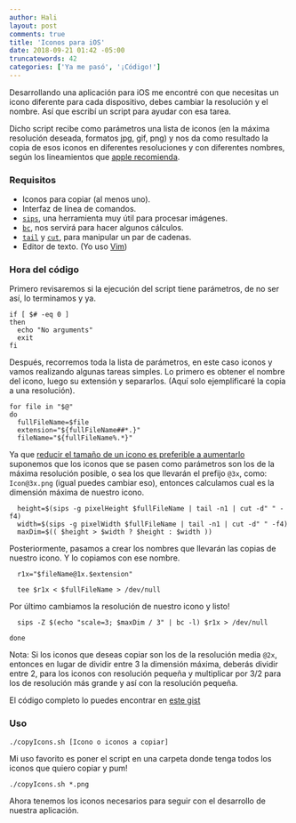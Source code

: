 ```yaml
---
author: Hali
layout: post
comments: true
title: 'Iconos para iOS'
date: 2018-09-21 01:42 -05:00
truncatewords: 42
categories: ['Ya me pasó', '¡Código!']
---
```


Desarrollando una aplicación para iOS me encontré con que necesitas un icono diferente para cada dispositivo, debes
cambiar la resolución y el nombre. Así que escribí un script para ayudar con esa tarea.

Dicho script recibe como parámetros una lista de iconos (en la máxima resolución deseada, formatos jpg, gif, png) y
nos da como resultado la copia de esos iconos en diferentes resoluciones y con diferentes nombres, según los
lineamientos que [apple recomienda](https://developer.apple.com/library/archive/qa/qa1686/_index.html).

### Requisitos
- Iconos para copiar (al menos uno).
- Interfaz de línea de comandos.
- [`sips`](https://ss64.com/osx/sips.html), una herramienta muy útil para procesar imágenes.
- [`bc`](https://www.gnu.org/software/bc/manual/html_mono/bc.html), nos servirá para hacer algunos cálculos.
- [`tail`](http://man7.org/linux/man-pages/man1/tail.1.html) y [`cut`](https://linux.die.net/man/1/cut), para
  manipular un par de cadenas.
- Editor de texto. (Yo uso [Vim](https://www.vim.org))

### Hora del código
Primero revisaremos si la ejecución del script tiene parámetros, de no ser así, lo terminamos y ya.

```
if [ $# -eq 0 ]
then
  echo "No arguments"
  exit
fi
```

Después, recorremos toda la lista de parámetros, en este caso iconos y vamos realizando algunas tareas simples.
Lo primero es obtener el nombre del icono, luego su extensión y separarlos.
(Aquí solo ejemplificaré la copia a una resolución).

```
for file in "$@"
do
  fullFileName=$file
  extension="${fullFileName##*.}"
  fileName="${fullFileName%.*}"
```

Ya que [reducir el tamaño de un icono es preferible a
aumentarlo](https://helpx.adobe.com/es/photoshop/kb/advanced-cropping-resizing-resampling-photoshop.html) suponemos
que los iconos que se pasen como parámetros son los de la máxima resolución posible, o sea los que llevarán el
prefijo `@3x`, como: `Icon@3x.png` (igual puedes cambiar eso), entonces calculamos cual es la dimensión máxima de
nuestro icono.

```
  height=$(sips -g pixelHeight $fullFileName | tail -n1 | cut -d" " -f4)
  width=$(sips -g pixelWidth $fullFileName | tail -n1 | cut -d" " -f4)
  maxDim=$(( $height > $width ? $height : $width ))
```

Posteriormente, pasamos a crear los nombres que llevarán las copias de nuestro icono. Y lo copiamos con ese nombre.

```
  r1x="$fileName@1x.$extension"

  tee $r1x < $fullFileName > /dev/null
```

Por último cambiamos la resolución de nuestro icono y listo!

```
  sips -Z $(echo "scale=3; $maxDim / 3" | bc -l) $r1x > /dev/null

done
```

Nota: Si los iconos que deseas copiar son los de la resolución media `@2x`, entonces en lugar de dividir entre 3 la
dimensión máxima, deberás dividir entre 2, para los iconos con resolución pequeña y multiplicar por 3/2 para los de
resolución más grande y así con la resolución pequeña.

El código completo lo puedes encontrar en [este
gist](https://gist.github.com/halivert/32650fcbc9f4b12cfabc94cdb4a32eed)

### Uso
```
./copyIcons.sh [Icono o iconos a copiar]
```

Mi uso favorito es poner el script en una carpeta donde tenga todos los iconos que quiero copiar y pum!

```
./copyIcons.sh *.png
```

Ahora tenemos los iconos necesarios para seguir con el desarrollo de nuestra aplicación.

